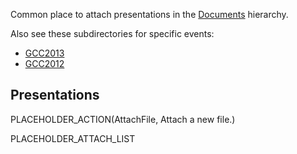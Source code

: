 <slot name="documents/linkbox" />

Common place to attach presentations in the [Documents](/src/documents/index.md) hierarchy.

Also see these subdirectories for specific events:

* [GCC2013](/src/documents/presentations/gcc2013/index.md)
* [GCC2012](/src/documents/presentations/gcc2012/index.md)

## Presentations

PLACEHOLDER_ACTION(AttachFile, Attach a new file.)

PLACEHOLDER_ATTACH_LIST
